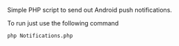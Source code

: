 Simple PHP script to send out Android push notifications.

To run just use the following command
```
php Notifications.php
```
